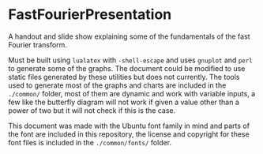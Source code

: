 # FastFourierPresentation
A handout and slide show explaining some of the fundamentals of the fast Fourier transform.

Must be built using `lualatex` with `-shell-escape` and uses `gnuplot` and `perl` to generate some of the graphs. The document could be modified to use static files generated by these utilities but does not currently. The tools used to generate most of the graphs and charts are included in the `./common/` folder, most of them are dynamic and work with variable inputs, a few like the butterfly diagram will not work if given a value other than a power of two but it will not check if this is the case.

This document was made with the Ubuntu font family in mind and parts of the font are included in this repository, the license and copyright for these font files is included in the `./common/fonts/` folder.